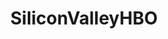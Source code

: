 ---
title: SiliconValleyHBO
crosslinks:
- livven
- autotldr
- ethtrader
- IAmA
- pics
- ethereum
- Virtual_Reality
- HighQualityGifs
- UNBGBBIIVCHIDCTIICBG
- xkcd
- zeronet
- wholesomememes
- funkopop
- SelfDrivingCars
- LaVeyan_Satanism
- See_Food
- videos
- '2013'
- mememarket
- StonerCringe
---